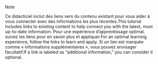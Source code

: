 > [!NOTE]
> <span data-ttu-id="09c5f-101">Ce didacticiel inclut des liens vers du contenu existant pour vous aider à vous connecter avec des informations les plus récentes.</span><span class="sxs-lookup"><span data-stu-id="09c5f-101">This tutorial includes links to existing content to help connect you with the latest, most up-to-date information.</span></span> <span data-ttu-id="09c5f-102">Pour une expérience d’apprentissage optimal, suivez les liens pour en savoir plus et appliquer.</span><span class="sxs-lookup"><span data-stu-id="09c5f-102">For an optimal learning experience, follow the links to learn and apply.</span></span> <span data-ttu-id="09c5f-103">Si un lien est marquée comme « informations supplémentaires », vous pouvez envisager facultatif.</span><span class="sxs-lookup"><span data-stu-id="09c5f-103">If a link is labeled as “additional information,” you can consider it optional.</span></span>

